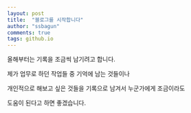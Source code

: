 ```yaml
---
layout: post
title:  "블로그를 시작합니다"
author: "ssbagun"
comments: true
tags: github.io 
---
```


올해부터는 기록을 조금씩 남기려고 합니다.

제가 업무로 하던 작업들 중 기억에 남는 것들이나

개인적으로 해보고 싶은 것들을 기록으로 남겨서 누군가에게 조금이라도

도움이 된다고 하면 좋겠습니다.

